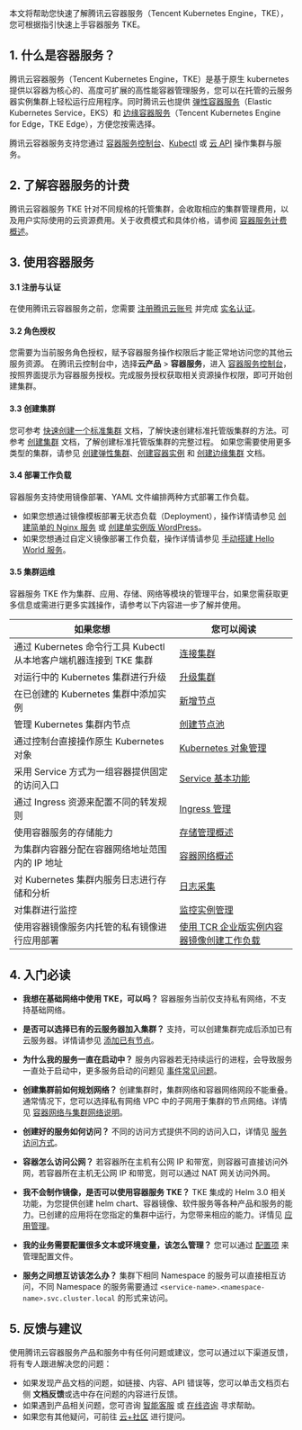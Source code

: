 本文将帮助您快速了解腾讯云容器服务（Tencent Kubernetes Engine，TKE），您可根据指引快速上手容器服务 TKE。

## 1. 什么是容器服务？


腾讯云容器服务（Tencent Kubernetes Engine，TKE）是基于原生 kubernetes 提供以容器为核心的、高度可扩展的高性能容器管理服务，您可以在托管的云服务器实例集群上轻松运行应用程序。同时腾讯云也提供 [弹性容器服务](https://cloud.tencent.com/document/product/457/39804)（Elastic Kubernetes Service，EKS）和 [边缘容器服务](https://cloud.tencent.com/document/product/457/42876)（Tencent Kubernetes Engine for Edge，TKE Edge），方便您按需选择。


腾讯云容器服务支持您通过 [容器服务控制台](https://console.cloud.tencent.com/tke2/overview)、[Kubectl](https://cloud.tencent.com/document/product/457/32191) 或 [云 API](https://cloud.tencent.com/document/product/1278/46696) 操作集群与服务。




## 2. 了解容器服务的计费
腾讯云容器服务 TKE 针对不同规格的托管集群，会收取相应的集群管理费用，以及用户实际使用的云资源费用。关于收费模式和具体价格，请参阅 [容器服务计费概述](https://cloud.tencent.com/document/product/457/68803)。





## 3. 使用容器服务
#### 3.1 注册与认证
在使用腾讯云容器服务之前，您需要 [注册腾讯云账号](https://cloud.tencent.com/register?s_url=https%3A%2F%2Fcloud.tencent.com%2F) 并完成 [实名认证](https://cloud.tencent.com/document/product/378/3629)。

#### 3.2 角色授权
您需要为当前服务角色授权，赋予容器服务操作权限后才能正常地访问您的其他云服务资源。
在腾讯云控制台中，选择**云产品** > **容器服务**，进入 [容器服务控制台](https://console.cloud.tencent.com/tke2/cluster?rid=1)，按照界面提示为容器服务授权。完成服务授权获取相关资源操作权限，即可开始创建集群。



#### 3.3 创建集群
您可参考 [快速创建一个标准集群](https://cloud.tencent.com/document/product/457/54231) 文档，了解快速创建标准托管版集群的方法。可参考 [创建集群](https://cloud.tencent.com/document/product/457/32189) 文档，了解创建标准托管版集群的完整过程。
如果您需要使用更多类型的集群，请参见 [创建弹性集群](https://cloud.tencent.com/document/product/457/39813)、[创建容器实例](https://cloud.tencent.com/document/product/457/57341) 和 [创建边缘集群](https://cloud.tencent.com/document/product/457/42889) 文档。


#### 3.4 部署工作负载
容器服务支持使用镜像部署、YAML 文件编排两种方式部署工作负载。
- 如果您想通过镜像模板部署无状态负载（Deployment），操作详情请参见 [创建简单的 Nginx 服务](https://cloud.tencent.com/document/product/457/7851) 或 [创建单实例版 WordPress](https://cloud.tencent.com/document/product/457/7205)。
- 如果您想通过自定义镜像部署工作负载，操作详情请参见 [手动搭建 Hello World 服务](https://cloud.tencent.com/document/product/457/7204)。




#### 3.5 集群运维
容器服务 TKE 作为集群、应用、存储、网络等模块的管理平台，如果您需获取更多信息或需进行更多实践操作，请参考以下内容进一步了解并使用。

| 如果您想 | 您可以阅读 | 
|---------|---------|
| 通过 Kubernetes 命令行工具 Kubectl 从本地客户端机器连接到 TKE 集群 | [连接集群](https://cloud.tencent.com/document/product/457/32191) | 
| 对运行中的 Kubernetes 集群进行升级 | [升级集群](https://cloud.tencent.com/document/product/457/32192) |
| 在已创建的 Kubernetes 集群中添加实例 | [新增节点](https://cloud.tencent.com/document/product/457/32203) |
| 管理 Kubernetes 集群内节点| [创建节点池](https://cloud.tencent.com/document/product/457/43735) |
| 通过控制台直接操作原生 Kubernetes 对象 | [Kubernetes 对象管理 ](https://cloud.tencent.com/document/product/457/31700) |
| 采用 Service 方式为一组容器提供固定的访问入口 | [Service 基本功能](https://cloud.tencent.com/document/product/457/45489) |
| 通过 Ingress 资源来配置不同的转发规则 | [Ingress 管理](https://cloud.tencent.com/document/product/457/45682) |
| 使用容器服务的存储能力 | [存储管理概述](https://cloud.tencent.com/document/product/457/46962) |
| 为集群内容器分配在容器网络地址范围内的 IP 地址 | [容器网络概述](https://cloud.tencent.com/document/product/457/50353) |
| 对 Kubernetes 集群内服务日志进行存储和分析 | [日志采集](https://cloud.tencent.com/document/product/457/36771) |
| 对集群进行监控 | [监控实例管理](https://cloud.tencent.com/document/product/457/49889) |
| 使用容器镜像服务内托管的私有镜像进行应用部署 | [使用 TCR 企业版实例内容器镜像创建工作负载](https://cloud.tencent.com/document/product/457/45624) |



















## 4. 入门必读	

- **我想在基础网络中使用 TKE，可以吗？**
容器服务当前仅支持私有网络，不支持基础网络。

- **是否可以选择已有的云服务器加入集群？**
支持，可以创建集群完成后添加已有云服务器。详情请参见 [添加已有节点](https://cloud.tencent.com/document/product/457/32203#.E6.B7.BB.E5.8A.A0.E5.B7.B2.E6.9C.89.E8.8A.82.E7.82.B9)。

- **为什么我的服务一直在启动中？**
服务内容器若无持续运行的进程，会导致服务一直处于启动中，更多服务启动的问题见 [事件常见问题](https://cloud.tencent.com/document/product/457/8187)。

- **创建集群前如何规划网络？**
创建集群时，集群网络和容器网络网段不能重叠。通常情况下，您可以选择私有网络 VPC 中的子网用于集群的节点网络。详情见 [容器网络与集群网络说明](https://cloud.tencent.com/document/product/457/50353#.E5.AE.B9.E5.99.A8.E7.BD.91.E7.BB.9C.E4.B8.8E.E9.9B.86.E7.BE.A4.E7.BD.91.E7.BB.9C.E8.AF.B4.E6.98.8E)。

- **创建好的服务如何访问？**
不同的访问方式提供不同的访问入口，详情见 [服务访问方式](https://cloud.tencent.com/document/product/457/45487#.E6.9C.8D.E5.8A.A1.E8.AE.BF.E9.97.AE.E6.96.B9.E5.BC.8F)。

- **容器怎么访问公网？**
若容器所在主机有公网 IP 和带宽，则容器可直接访问外网，若容器所在主机无公网 IP 和带宽，则可以通过 NAT 网关访问外网。

- **我不会制作镜像，是否可以使用容器服务 TKE？**
TKE 集成的 Helm 3.0 相关功能，为您提供创建 helm chart、容器镜像、软件服务等各种产品和服务的能力。已创建的应用将在您指定的集群中运行，为您带来相应的能力。详情见 [应用管理](https://cloud.tencent.com/document/product/457/32730)。

- **我的业务需要配置很多文本或环境变量，该怎么管理？**
您可以通过 [配置项](https://cloud.tencent.com/document/product/457/31716) 来管理配置文件。

- **服务之间想互访该怎么办？**
集群下相同 Namespace 的服务可以直接相互访问，不同 Namespace 的服务需要通过 `<service-name>.<namespace-name>.svc.cluster.local` 的形式来访问。

## 5. 反馈与建议	

使用腾讯云容器服务产品和服务中有任何问题或建议，您可以通过以下渠道反馈，将有专人跟进解决您的问题：
- 如果发现产品文档的问题，如链接、内容、API 错误等，您可以单击文档页右侧 **文档反馈**或选中存在问题的内容进行反馈。
- 如果遇到产品相关问题，您可咨询 [智能客服](https://cloud.tencent.com/act/event/smarty-service) 或 [在线咨询](https://cloud.tencent.com/online-service?from=doc_457) 寻求帮助。
- 如果您有其他疑问，可前往 [云+社区](https://cloud.tencent.com/developer/tag/105) 进行提问。
